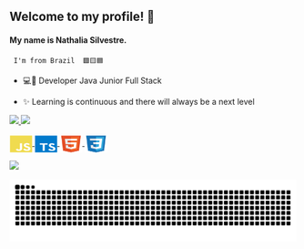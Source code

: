 ##  Welcome to my profile! 👋

#### My name is Nathalia Silvestre. 
     I'm from Brazil  🟩🟨🟦
     

- 💻🚀 Developer Java Junior Full Stack 

- ✨ Learning is continuous and there will always be a next level

 <div>
  <a href="https://github.com/93-silvestre">
  <img height="180em" src="https://github-readme-stats.vercel.app/api?username=93-silvestre&show_icons=true&theme=blueberry&include_all_commits=true&count_private=true"/>
  <img height="180em" src="https://github-readme-stats.vercel.app/api/top-langs/?username=93-silvestre&layout=compact&langs_count=7&theme=blueberry"/>
</div>
<div style="display: inline_block"><br>
  <img align="center" alt="Nath-Js" height="30" width="40" src="https://raw.githubusercontent.com/devicons/devicon/master/icons/javascript/javascript-plain.svg">
  <img align="center" alt="Nath-Ts" height="30" width="40" src="https://raw.githubusercontent.com/devicons/devicon/master/icons/typescript/typescript-plain.svg">
   <img align="center" alt="Nath-HTML" height="30" width="40" src="https://raw.githubusercontent.com/devicons/devicon/master/icons/html5/html5-original.svg">
  <img align="center" alt="Nath-CSS" height="30" width="40" src="https://raw.githubusercontent.com/devicons/devicon/master/icons/css3/css3-original.svg">
  </div>

 <a href="https://www.linkedin.com/in/nathalia-ribeiro-silvestre-381849215" target="_blank"><img src="https://img.shields.io/badge/-LinkedIn-%230077B5?style=for-the-badge&logo=linkedin&logoColor=white" target="_blank"></a> 


 ![Snake animation](https://github.com/93-silvestre/93-silvestre/blob/output/github-contribution-grid-snake.svg)
     
</div>




